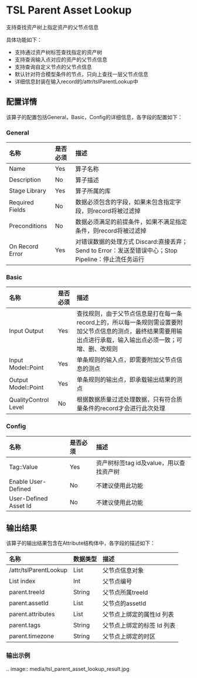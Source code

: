 # TSL Parent Asset Lookup

支持查找资产树上指定资产的父节点信息

具体功能如下：
- 支持通过资产树标签查找指定的资产树
- 支持查询输入点对应的资产的父节点信息
- 支持查询自定义节点的父节点信息
- 默认针对符合模型条件的节点，只向上查找一层父节点信息
- 详细信息封装在输入record的/attr/tslParentLookup中

## 配置详情

该算子的配置包括General，Basic，Config的详细信息，各字段的配置如下：

### General

| 名称            | 是否必须 | 描述                                                                                                 |
|:----------------|:---------|:-----------------------------------------------------------------------------------------------------|
| Name            | Yes      | 算子名称                                                                                             |
| Description     | No       | 算子描述                                                                                             |
| Stage Library   | Yes      | 算子所属的库                                                                                         |
| Required Fields | No       | 数据必须包含的字段，如果未包含指定字段，则record将被过滤掉                                           |
| Preconditions   | No       | 数据必须满足的前提条件，如果不满足指定条件，则record将被过滤掉                                       |
| On Record Error | Yes      | 对错误数据的处理方式  Discard:直接丢弃；Send to Error：发送至错误中心；Stop Pipeline：停止流任务运行 |

### Basic

| 名称                 | 是否必须 | 描述                                                                                                                                                           |
|:---------------------|:---------|:---------------------------------------------------------------------------------------------------------------------------------------------------------------|
| Input Output         | Yes      | 查找规则，由于父节点信息是打在每一条record上的，所以每一条规则需设置要附加父节点信息的测点，最终结果需要用输出点进行承载，输入输出点必须一致；可增、删、改规则 |
| Input Model::Point   | Yes      | 单条规则的输入点，即需要附加父节点信息的测点                                                                                                                   |
| Output Model::Point  | Yes      | 单条规则的输出点，即承载输出结果的测点                                                                                                                         |
| QualityControl Level | No       | 根据数据质量过滤处理数据，只有符合质量条件的record才会进行此次处理                                                                                             |

### Config

| 名称                  | 是否必须 | 描述                                    |
|:----------------------|:---------|:----------------------------------------|
| Tag::Value            | Yes      | 资产树标签tag id及value，用以查找资产树 |
| Enable User-Defined   | No       | 不建议使用此功能                        |
| User-Defined Asset Id | No       | 不建议使用此功能                        |

## 输出结果

该算子的输出结果包含在Attribute结构体中，各字段的描述如下：

| 名称                  | 数据类型          | 描述                       |
|:----------------------|:------------------|:---------------------------|
| /attr/tslParentLookup | List<Parent>      | 父节点信息对象             |
| List index            | Int               | 父节点编号                 |
| parent.treeId         | String            | 父节点所属treeId           |
| parent.assetId        | List<attributeId> | 父节点的assetId            |
| parent.attributes     | List<tagId>       | 父节点上绑定的属性Id 列表  |
| parent.tags           | String            | 父节点上绑定的标签 Id 列表 |
| parent.timezone       | String            | 父节点上绑定的时区         |


### 输出示例

.. image:: media/tsl_parent_asset_lookup_result.jpg

<!--end-->
